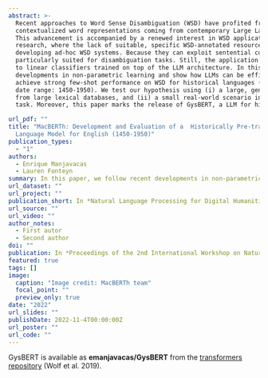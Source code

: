 ```yaml
---
abstract: >-
  Recent approaches to Word Sense Disambiguation (WSD) have profited from the enhanced 
  contextualized word representations coming from contemporary Large Language Models (LLMs). 
  This advancement is accompanied by a renewed interest in WSD applications in Humanities 
  research, where the lack of suitable, specific WSD-annotated resources is a hurdle in 
  developing ad-hoc WSD systems. Because they can exploit sentential context, LLMs are 
  particularly suited for disambiguation tasks. Still, the application of LLMs is often limited
  to linear classifiers trained on top of the LLM architecture. In this paper, we follow recent
  developments in non-parametric learning and show how LLMs can be efficiently fine-tuned to 
  achieve strong few-shot performance on WSD for historical languages (English and Dutch, 
  date range: 1450-1950). We test our hypothesis using (i) a large, general evaluation set taken
  from large lexical databases, and (ii) a small real-world scenario involving an ad-hoc WSD
  task. Moreover, this paper marks the release of GysBERT, a LLM for historical Dutch.

url_pdf: ""
title: "MacBERTh: Development and Evaluation of a  Historically Pre-trained
  Language Model for English (1450-1950)"
publication_types:
  - "1"
authors:
  - Enrique Manjavacas
  - Lauren Fonteyn
summary: In this paper, we follow recent developments in non-parametric learning and show how LLMs can be efficiently fine-tuned to achieve strong few-shot performance on WSD for historical languages. We test our hypothesis using (i) a large, general evaluation set taken from large lexical databases, and (ii) a small real-world scenario involving an ad-hoc WSD task. Moreover, this paper marks the release of GysBERT, a LLM for historical Dutch (1500-1950).
url_dataset: ""
url_project: ""
publication_short: In *Natural Language Processing for Digital Humanities (NLP4DH)*
url_source: ""
url_video: ""
author_notes:
  - First autor
  - Second author
doi: ""
publication: In *Proceedings of the 2nd International Workshop on Natural Language Processing for Digital Humanities (NLP4DH)*
featured: true
tags: []
image:
  caption: "Image credit: MacBERTh team"
  focal_point: ""
  preview_only: true
date: "2022"
url_slides: ""
publishDate: 2022-11-4T00:00:00Z
url_poster: ""
url_code: ""
---
```


GysBERT is available as **emanjavacas/GysBERT** from the [transformers repository](https://huggingface.co/emanjavacas/GysBERT) (Wolf et al. 2019).

